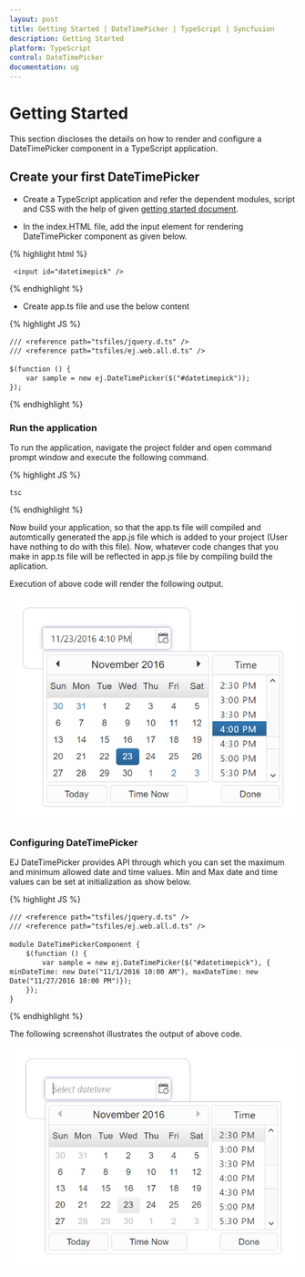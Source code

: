 ```yaml
---
layout: post
title: Getting Started | DateTimePicker | TypeScript | Syncfusion
description: Getting Started
platform: TypeScript
control: DateTimePicker
documentation: ug
---
```


# Getting Started

This section discloses the details on how to render and configure a DateTimePicker component in a TypeScript application.

## Create your first DateTimePicker	

* Create a TypeScript application and refer the dependent modules, script and CSS with the help of given [getting started document](https://help.syncfusion.com/js/typescript).

* In the index.HTML file, add the input element for rendering DateTimePicker component as given below.

{% highlight html %}

     <input id="datetimepick" />

{% endhighlight %} 

* Create app.ts file and use the below content

{% highlight JS %}

    /// <reference path="tsfiles/jquery.d.ts" />
    /// <reference path="tsfiles/ej.web.all.d.ts" />

    $(function () {
        var sample = new ej.DateTimePicker($("#datetimepick"));
    });

{% endhighlight %} 

### Run the application

To run the application, navigate the project folder and open command prompt window and execute the following command.

{% highlight JS %}

    tsc

{% endhighlight %} 

Now build your application, so that the app.ts file will compiled and automtically generated the app.js file which is added to your project (User have nothing to do with this file). Now, whatever code changes that you make in app.ts file will be reflected in app.js file by compiling build the aplication.

Execution of above code will render the following output.

![](Getting-Started_images/datetime.png) 

### Configuring DateTimePicker

EJ DateTimePicker provides API through which you can set the maximum and minimum allowed date and time values. Min and Max date and time values can be set at initialization as show below.

{% highlight JS %}

    /// <reference path="tsfiles/jquery.d.ts" />
    /// <reference path="tsfiles/ej.web.all.d.ts" />

    module DateTimePickerComponent {
        $(function () {
            var sample = new ej.DateTimePicker($("#datetimepick"), { minDateTime: new Date("11/1/2016 10:00 AM"), maxDateTime: new Date("11/27/2016 10:00 PM")});
        });
    }

{% endhighlight %}

The following screenshot illustrates the output of above code.

![](getting-started_images/minmax.png) 